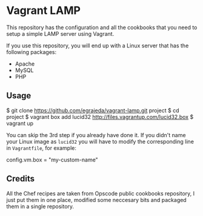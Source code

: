 Vagrant LAMP
============

This repository has the configuration and all the cookbooks that you need to
setup a simple LAMP server using Vagrant.

If you use this repository, you will end up with a Linux server that has the
following packages:

* Apache
* MySQL
* PHP

Usage
-----

 $ git clone https://github.com/egrajeda/vagrant-lamp.git project
 $ cd project
 $ vagrant box add lucid32 http://files.vagrantup.com/lucid32.box
 $ vagrant up

You can skip the 3rd step if you already have done it. If you didn't name your
Linux image as `lucid32` you will have to modify the corresponding line in
`Vagrantfile`, for example:

 config.vm.box = "my-custom-name"

Credits
-------

All the Chef recipes are taken from Opscode public cookbooks repository, I 
just put them in one place, modified some neccesary bits and packaged them
in a single repository.

